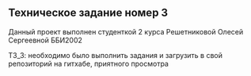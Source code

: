 ## Техническое задание номер 3
Данный проект выполнен студенткой 2 курса Решетниковой Олесей Сергеевной ББИ2002

ТЗ_3: необходимо было выполнить задания и загрузить в свой репозиторий на гитхабе, приятного просмотра 
